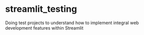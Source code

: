 # streamlit_testing
Doing test projects to understand how to implement integral web development features within Streamlit
